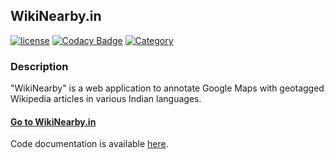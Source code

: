 ## WikiNearby.in
[![license](https://img.shields.io/github/license/mashape/apistatus.svg?maxAge=2592000)](https://github.com/agarwalt/WikiNearby/blob/master/LICENSE.md) [![Codacy Badge](https://api.codacy.com/project/badge/Grade/2317a24a73b744209f2dfa4cc210fa0d)](https://www.codacy.com/app/agarwalt/WikiNearby?utm_source=github.com&amp;utm_medium=referral&amp;utm_content=tushar-agarwal/WikiNearby&amp;utm_campaign=Badge_Grade) [![Category](https://img.shields.io/badge/Category-Coursework-ff69b4.svg)](https://github.com/agarwalt/WikiNearby)

### Description
"WikiNearby" is a web application to annotate Google Maps with geotagged Wikipedia articles in various Indian languages. 

#### <a href="http://wikinearby.in" target="_blank">Go to WikiNearby.in</a>

Code documentation is available <a href="http://agarwalt.github.io/WikiNearby/" target="_blank">here</a>.
